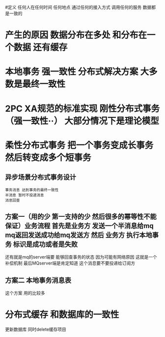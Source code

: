 #定义
    任何人在任何时间 任何地点 通过任何的接入方式 调用任何的服务 数据都是一致的
    
    
# 产生的原因 数据分布在多处 和分布在一个数据 还有缓存

# 本地事务 强一致性  分布式解决方案 大多数是最终一致性

# 2PC XA规范的标准实现  刚性分布式事务 （强一致性··） 大部分情况下是理论模型


# 柔性分布式事务 把一个事务变成长事务 然后转变成多个短事务 


## 异步场景分布式事务设计 
    事务消息 达到事务的最终一致性
    半消息 暂时不投递消息 
    消息回查

## 方案一（用的少 第一支持的少 然后很多的幂等性不能保证）业务流程 首先是业务方 发送一个半消息给mq mq返回发送成功给mq发送方 然后 业务方 执行本地事务  标识是成功或者是失败
 还有就是mq的server端要 能够回查事务的状态 因为可能有网络原因 这就是一个补偿机制 最后MQserver端是肯定知道 这个消息要不要投递给订阅方 


## 方案二 本地事务消息表
 这个方案 用的比较多


# 分布式缓存 和数据库的一致性 
 更新数据库 同时delete缓存项目  
